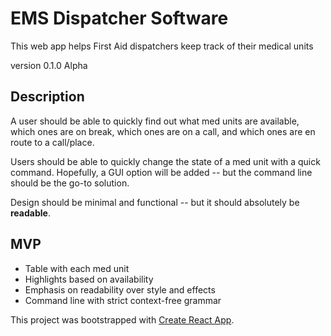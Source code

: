 # EMS Dispatcher Software

This web app helps First Aid dispatchers keep track of their medical units

version 0.1.0 Alpha

## Description

A user should be able to quickly find out what med units are available, which ones are on break, which ones are on a call, and which ones are en route to a call/place.

Users should be able to quickly change the state of a med unit with a quick command. Hopefully, a GUI option will be added -- but the command line should be the go-to solution.

Design should be minimal and functional -- but it should absolutely be __readable__.

## MVP
- Table with each med unit
- Highlights based on availability
- Emphasis on readability over style and effects
- Command line with strict context-free grammar

This project was bootstrapped with [Create React App](https://github.com/facebook/create-react-app).
